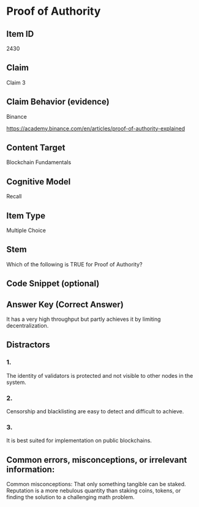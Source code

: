 # Proof of Authority

## Item ID
2430

## Claim
Claim 3

## Claim Behavior (evidence)
Binance

https://academy.binance.com/en/articles/proof-of-authority-explained 

## Content Target
Blockchain Fundamentals

## Cognitive Model
Recall

## Item Type
Multiple Choice

## Stem
Which of the following is TRUE for Proof of Authority?

## Code Snippet (optional)

## Answer Key (Correct Answer)
It has a very high throughput but partly achieves it by limiting decentralization.

## Distractors
### 1.
The identity of validators is protected and not visible to other nodes in the system.

### 2.
Censorship and blacklisting are easy to detect and difficult to achieve.

### 3.
It is best suited for implementation on public blockchains.

## Common errors, misconceptions, or irrelevant information:
Common misconceptions: That only something tangible can be staked.  Reputation is a more nebulous quantity than staking coins, tokens, or finding the solution to a challenging math problem.

